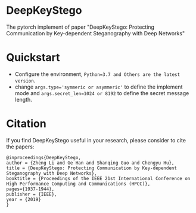 # DeepKeyStego
The pytorch implement of paper "DeepKeyStego: Protecting Communication by Key-dependent Steganography with Deep Networks"

# Quickstart
* Configure the environment, `Python=3.7 and Others are the latest version`.
* change `args.type='symmeric or asymmeric'` to define the implement mode and `args.secret_len=1024 or 8192` to define the secret message length.

# Citation
If you find DeepKeyStego useful in your research, please consider to cite the papers:
```
@inproceedings{DeepKeyStego,
author = {Zheng Li and Ge Han and Shanqing Guo and Chengyu Hu},
title = {DeepKeyStego: Protecting Communication by Key-dependent Steganography with Deep Networks},
booktitle = {Proceedings of the IEEE 21st International Conference on High Performance Computing and Communications (HPCC)},
pages={1937-1944},
publisher = {IEEE},
year = {2019}
}
```
